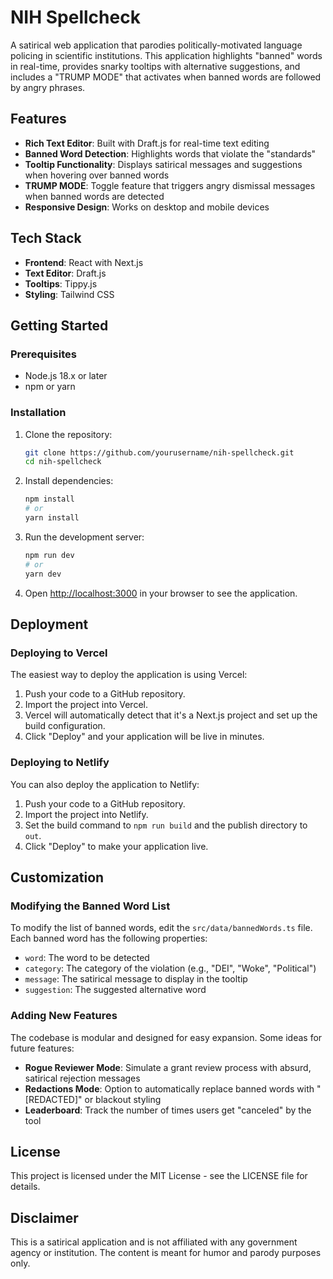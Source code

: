 # NIH Spellcheck

A satirical web application that parodies politically-motivated language policing in scientific institutions. This application highlights "banned" words in real-time, provides snarky tooltips with alternative suggestions, and includes a "TRUMP MODE" that activates when banned words are followed by angry phrases.

## Features

- **Rich Text Editor**: Built with Draft.js for real-time text editing
- **Banned Word Detection**: Highlights words that violate the "standards"
- **Tooltip Functionality**: Displays satirical messages and suggestions when hovering over banned words
- **TRUMP MODE**: Toggle feature that triggers angry dismissal messages when banned words are detected
- **Responsive Design**: Works on desktop and mobile devices

## Tech Stack

- **Frontend**: React with Next.js
- **Text Editor**: Draft.js
- **Tooltips**: Tippy.js
- **Styling**: Tailwind CSS

## Getting Started

### Prerequisites

- Node.js 18.x or later
- npm or yarn

### Installation

1. Clone the repository:
   ```bash
   git clone https://github.com/yourusername/nih-spellcheck.git
   cd nih-spellcheck
   ```

2. Install dependencies:
   ```bash
   npm install
   # or
   yarn install
   ```

3. Run the development server:
   ```bash
   npm run dev
   # or
   yarn dev
   ```

4. Open [http://localhost:3000](http://localhost:3000) in your browser to see the application.

## Deployment

### Deploying to Vercel

The easiest way to deploy the application is using Vercel:

1. Push your code to a GitHub repository.
2. Import the project into Vercel.
3. Vercel will automatically detect that it's a Next.js project and set up the build configuration.
4. Click "Deploy" and your application will be live in minutes.

### Deploying to Netlify

You can also deploy the application to Netlify:

1. Push your code to a GitHub repository.
2. Import the project into Netlify.
3. Set the build command to `npm run build` and the publish directory to `out`.
4. Click "Deploy" to make your application live.

## Customization

### Modifying the Banned Word List

To modify the list of banned words, edit the `src/data/bannedWords.ts` file. Each banned word has the following properties:

- `word`: The word to be detected
- `category`: The category of the violation (e.g., "DEI", "Woke", "Political")
- `message`: The satirical message to display in the tooltip
- `suggestion`: The suggested alternative word

### Adding New Features

The codebase is modular and designed for easy expansion. Some ideas for future features:

- **Rogue Reviewer Mode**: Simulate a grant review process with absurd, satirical rejection messages
- **Redactions Mode**: Option to automatically replace banned words with "[REDACTED]" or blackout styling
- **Leaderboard**: Track the number of times users get "canceled" by the tool

## License

This project is licensed under the MIT License - see the LICENSE file for details.

## Disclaimer

This is a satirical application and is not affiliated with any government agency or institution. The content is meant for humor and parody purposes only.

